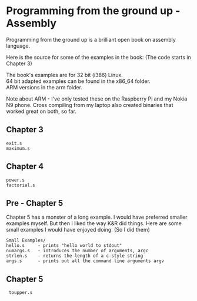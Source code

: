 Programming from the ground up - Assembly
============================================

Programming from the ground up is a brilliant open book on assembly
language.

Here is the source for some of the examples in the book:
(The code starts in Chapter 3)

The book's examples are for 32 bit (i386) Linux.  
64 bit adapted examples can be found in the x86_64 folder.  
ARM versions in the arm folder.

Note about ARM - I've only tested these on the Raspberry Pi and my 
Nokia N9 phone. Cross compiling from my laptop also created binaries 
that worked great on both, so far.

Chapter 3
---------
	exit.s
	maximum.s

Chapter 4
---------
	power.s
	factorial.s

Pre - Chapter 5
---------------
Chapter 5 has a monster of a long example. I would have preferred smaller
examples myself. But then I liked the way K&R did things.
Here are some small examples I would have enjoyed doing. (So I did them)

	Small Examples/
	hello.s		- prints "hello world to stdout"
	numargs.s	- introduces the number of arguments, argc
	strlen.s	- returns the length of a c-style string
	args.s		- prints out all the command line arguments argv


Chapter 5
---------
	 toupper.s


